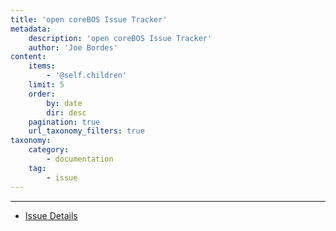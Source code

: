 ```yaml
---
title: 'open coreBOS Issue Tracker'
metadata:
    description: 'open coreBOS Issue Tracker'
    author: 'Joe Bordes'
content:
    items:
        - '@self.children'
    limit: 5
    order:
        by: date
        dir: desc
    pagination: true
    url_taxonomy_filters: true
taxonomy:
    category:
        - documentation
    tag:
        - issue
---
```

---
- [Issue Details](http://localhost/coreBOSDocumentation/others/devel/issue_tracker/start/issue)
